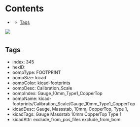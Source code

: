 



Contents
========

* [](#)
	* [Tags](#tags)
  
![][im]
# 

## Tags

- index: 345
- hexID: 
- oompType: FOOTPRINT
- oompSize: kicad
- oompColor: kicad-footprints
- oompDesc: Calibration_Scale
- oompIndex: Gauge_10mm_Type1_CopperTop
- oompName: kicad-footprints/Calibration_Scale/Gauge_10mm_Type1_CopperTop
- kicadDesc: Gauge, Massstab, 10mm, CopperTop, Type 1,
- kicadTags: Gauge Massstab 10mm CopperTop Type 1
- kicadAttr: exclude_from_pos_files exclude_from_bom



[im]: image.png
